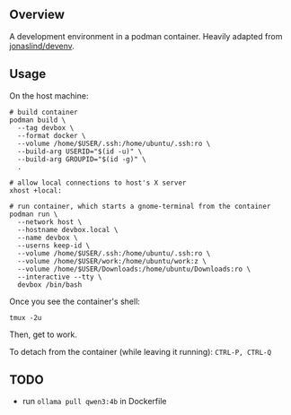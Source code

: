 ## Overview

A development environment in a podman container. Heavily adapted from
[jonaslind/devenv](https://github.com/jonaslind/devenv).

## Usage

On the host machine:

    # build container
    podman build \
      --tag devbox \
      --format docker \
      --volume /home/$USER/.ssh:/home/ubuntu/.ssh:ro \
      --build-arg USERID="$(id -u)" \
      --build-arg GROUPID="$(id -g)" \
      .

    # allow local connections to host's X server
    xhost +local:

    # run container, which starts a gnome-terminal from the container
    podman run \
      --network host \
      --hostname devbox.local \
      --name devbox \
      --userns keep-id \
      --volume /home/$USER/.ssh:/home/ubuntu/.ssh:ro \
      --volume /home/$USER/work:/home/ubuntu/work:z \
      --volume /home/$USER/Downloads:/home/ubuntu/Downloads:ro \
      --interactive --tty \
      devbox /bin/bash

Once you see the container's shell:

    tmux -2u

Then, get to work.

To detach from the container (while leaving it running): `CTRL-P, CTRL-Q`

## TODO

- run `ollama pull qwen3:4b` in Dockerfile
